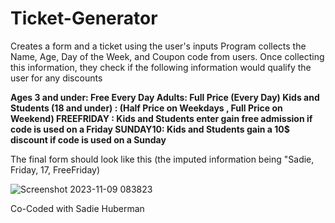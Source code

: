 # Ticket-Generator
Creates a form and a ticket using the user's inputs
Program collects the Name, Age, Day of the Week, and Coupon code from users.
Once collecting this information, they check if the following information would qualify the user for any discounts

**Ages 3 and under: Free Every Day
Adults: Full Price (Every Day)
Kids and Students (18 and under) : (Half Price on Weekdays , Full Price on Weekend)
FREEFRIDAY : Kids and Students enter gain free admission if code is used on a Friday
SUNDAY10:  Kids and Students gain a 10$ discount if code is used on a Sunday**

The final form should look like this
(the imputed information being "Sadie, Friday, 17, FreeFriday)

![Screenshot 2023-11-09 083823](https://github.com/zortalino/Ticket-Generator/assets/157132510/53f1b7bb-fdc8-44f0-aa5f-396fdb7e68b6)

Co-Coded with Sadie Huberman
